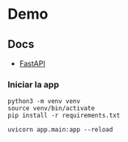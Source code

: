# Demo


## Docs
- [FastAPI](https://fastapi.tiangolo.com/)



### Iniciar la app 
```shell
python3 -m venv venv
source venv/bin/activate
pip install -r requirements.txt

uvicorn app.main:app --reload

```
